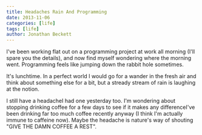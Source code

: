 ```yaml
---
title: Headaches Rain And Programming
date: 2013-11-06
categories: [life]
tags: [life]
author: Jonathan Beckett
---
```


I've been working flat out on a programming project at work all morning (I'll spare you the details), and now find myself wondering where the morning went. Programming feels like jumping down the rabbit hole sometimes.

It's lunchtime. In a perfect world I would go for a wander in the fresh air and think about something else for a bit, but a stready stream of rain is laughing at the notion.

I still have a headacheI had one yesterday too. I'm wondering about stopping drinking coffee for a few days to see if it makes any differenceI've been drinking far too much coffee recently anyway (I think I'm actually immune to caffeine now). Maybe the headache is nature's way of shouting "GIVE THE DAMN COFFEE A REST".